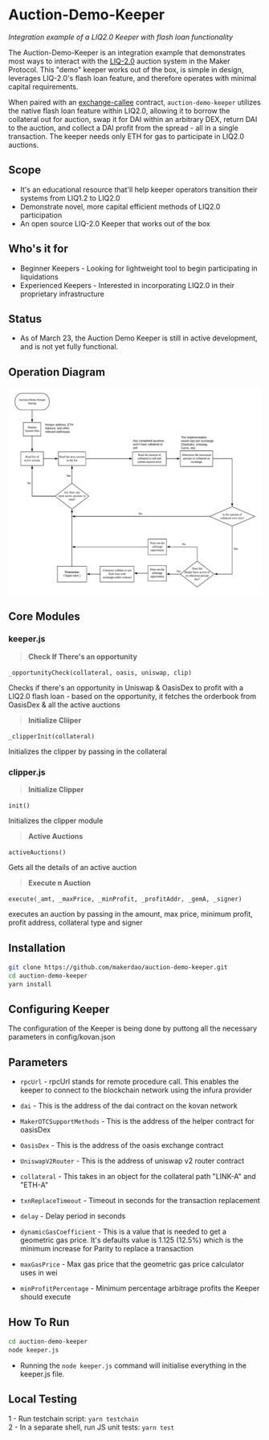 # Auction-Demo-Keeper

*Integration example of a LIQ2.0 Keeper with flash loan functionality*

The Auction-Demo-Keeper is an integration example that demonstrates most ways to interact with the [LIQ-2.0]((https://forum.makerdao.com/t/liquidations-2-0-technical-summary/4632)) auction system in the Maker Protocol.
This "demo" keeper works out of the box, is simple in design, leverages LIQ-2.0's flash loan feature, and therefore operates with minimal capital requirements.

When paired with an [exchange-callee](https://github.com/makerdao/exchange-callees) contract, `auction-demo-keeper` utilizes the native flash loan feature within LIQ2.0, allowing it to borrow the collateral out for auction, swap it for DAI within an arbitrary DEX, return DAI to the auction, and collect a DAI profit from the spread - all in a single transaction. The keeper needs only ETH for gas to participate in LIQ2.0 auctions.

## Scope

- It's an educational resource that'll help keeper operators transition their systems from LIQ1.2 to LIQ2.0
- Demonstrate novel, more capital efficient methods of LIQ2.0 participation
- An open source LIQ-2.0 Keeper that works out of the box

## Who's it for

- Beginner Keepers - Looking for lightweight tool to begin participating in liquidations
- Experienced Keepers - Interested in incorporating LIQ2.0 in their proprietary infrastructure

## Status
- As of March 23, the Auction Demo Keeper is still in active development, and is not yet fully functional.

## Operation Diagram

![Operation Diagram](./diagram.jpeg)

## Core Modules
### keeper.js

> **Check If There's an opportunity**

`_opportunityCheck(collateral, oasis, uniswap, clip)`

Checks if there's an opportunity in Uniswap & OasisDex to profit with a LIQ2.0 flash loan - based on the opportunity, it fetches the orderbook from OasisDex & all the active auctions

> **Initialize Cliiper**

`_clipperInit(collateral)`

Initializes the clipper by passing in the collateral

### clipper.js

> **Initialize Clipper**

`init()`

Initializes the clipper module

> **Active Auctions**

`activeAuctions()`

Gets all the details of an active auction

> **Execute n Auction**

`execute(_amt, _maxPrice, _minProfit, _profitAddr, _gemA, _signer)`

executes an auction by passing in the amount, max price, minimum profit, profit address, collateral type and signer

## Installation

```bash
git clone https://github.com/makerdao/auction-demo-keeper.git
cd auction-demo-keeper
yarn install
```

## Configuring Keeper

The configuration of the Keeper is being done by puttong all the necessary parameters in config/kovan.json
## Parameters
- `rpcUrl` - rpcUrl stands for remote procedure call. This enables the keeper to connect to the  blockchain network  using the infura provider

- `dai` - This is the address of the dai contract on the kovan network

- `MakerOTCSupportMethods` - This is the address of the helper contract for oasisDex

- `OasisDex` - This is the address of the oasis exchange contract

- `UniswapV2Router` - This is the address of uniswap v2 router contract

- `collateral` - This takes in an object for the collateral path "LINK-A" and "ETH-A"

- `txnReplaceTimeout` - Timeout in seconds for the transaction replacement 

- `delay` - Delay period in seconds

- `dynamicGasCoefficient` - This is a value that is needed to get a geometric gas price. It's defaults value is 1.125 (12.5%) which is the minimum increase for Parity to replace a transaction

- `maxGasPrice` - Max gas price that the geometric gas price calculator uses in wei

- `minProfitPercentage` - Minimum percentage arbitrage profits the Keeper should execute

## How To Run

```bash
cd auction-demo-keeper
node keeper.js
```

- Running the `node keeper.js` command will initialise everything in the keeper.js file.

## Local Testing

1 - Run testchain script: `yarn testchain`  
2 - In a separate shell, run JS unit tests: `yarn test`

